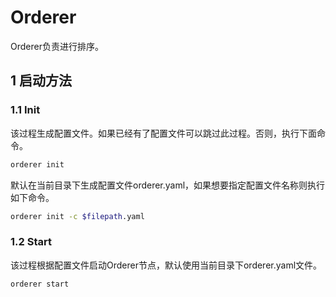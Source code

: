 # Orderer

Orderer负责进行排序。

## 1 启动方法

### 1.1 Init

该过程生成配置文件。如果已经有了配置文件可以跳过此过程。否则，执行下面命令。

```bash
orderer init
```

默认在当前目录下生成配置文件orderer.yaml，如果想要指定配置文件名称则执行如下命令。

```bash
orderer init -c $filepath.yaml
```

### 1.2 Start

该过程根据配置文件启动Orderer节点，默认使用当前目录下orderer.yaml文件。

```bash
orderer start
```